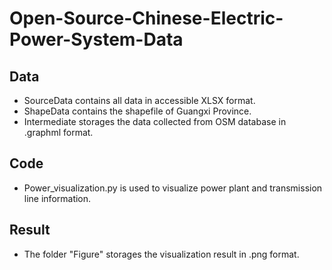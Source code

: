 # Open-Source-Chinese-Electric-Power-System-Data

## Data

- SourceData contains all data in accessible XLSX format.
- ShapeData contains the shapefile of Guangxi Province.
- Intermediate storages the data collected from OSM database in .graphml format.

## Code

- Power_visualization.py is used to visualize power plant and transmission line information.

## Result

- The folder "Figure" storages the visualization result in .png format.